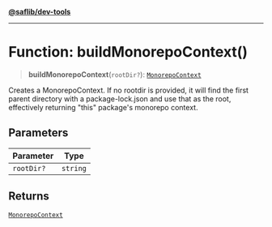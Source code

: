 [**@saflib/dev-tools**](../../../index.md)

---

# Function: buildMonorepoContext()

> **buildMonorepoContext**(`rootDir?`): [`MonorepoContext`](../interfaces/MonorepoContext.md)

Creates a MonorepoContext. If no rootdir is provided, it will find the first
parent directory with a package-lock.json and use that as the root, effectively
returning "this" package's monorepo context.

## Parameters

| Parameter  | Type     |
| ---------- | -------- |
| `rootDir?` | `string` |

## Returns

[`MonorepoContext`](../interfaces/MonorepoContext.md)

